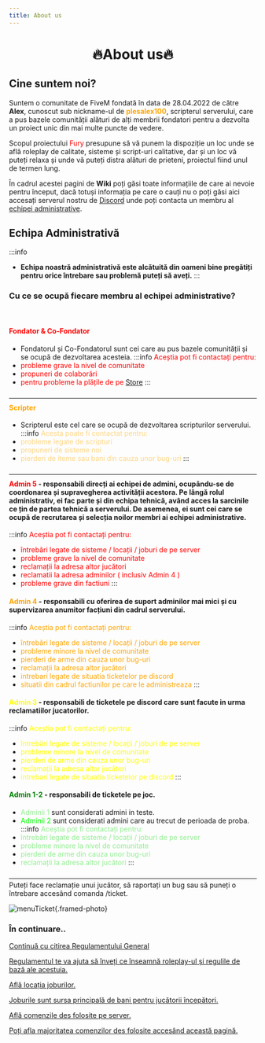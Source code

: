```yaml
---
title: About us
---
```


<script setup>
    import HomeClip from '/.vitepress/components/HomeClip.vue'
</script>

# <center><span class="title-font">:fire:About us:fire:</span></center>

## <span class="header-font">Cine suntem noi?</span>

Suntem o comunitate de FiveM fondată în data de 28.04.2022 de către **Alex**, cunoscut sub nickname-ul de <span style="color:orange">**plesalex100**</span>, scripterul serverului, care a pus bazele comunității alături de alți membrii fondatori pentru a dezvolta un proiect unic din mai multe puncte de vedere.

Scopul proiectului <span style="color:red">Fury</span> presupune să vă punem la dispoziție un loc unde se află roleplay de calitate, sisteme și script-uri calitative, dar și un loc vă puteți relaxa și unde vă puteți distra alături de prieteni, proiectul fiind unul de termen lung.

În cadrul acestei pagini de **Wiki** poți găsi toate informațiile de care ai nevoie pentru început, dacă totuși informația pe care o cauți nu o poți găsi aici accesați serverul nostru de [Discord](https://discord.com/invite/furyro) unde poți contacta un membru al [echipei administrative](#echipa-administrativa).

<center><HomeClip /></center>

## <span class="header-font">Echipa Administrativă</span>

:::info
- **Echipa noastră administrativă este alcătuită din oameni bine pregătiți pentru orice întrebare sau problemă puteți să aveți.**
:::

### Cu ce se ocupă fiecare membru al echipei administrative?

<br/>

#### <span style="color:red">Fondator & Co-Fondator</span>
- Fondatorul și Co-Fondatorul sunt cei care au pus bazele comunității și se ocupă de dezvoltarea acesteia.
:::info <span style="color:red">Aceștia pot fi contactați pentru:</span>
- <span style="color:red">probleme grave la nivel de comunitate</span>
- <span style="color:red">propuneri de colaborări</span>
- <span style="color:red">pentru probleme la plățile de pe [Store](https://store.furyrp.ro)</span>
:::

<hr style="transform: translateY(10px)"/>

#### <span style="color:orange">Scripter</span>
- Scripterul este cel care se ocupă de dezvoltarea scripturilor serverului.
:::info <span style="color:#FFD580">Acesta poate fi contactat pentru:</span>
- <span style="color:#FFD580">probleme legate de scripturi</span>
- <span style="color:#FFD580">propuneri de sisteme noi</span>
- <span style="color:#FFD580">pierderi de iteme sau bani din cauza unor bug-uri</span>
:::

<hr style="transform: translateY(10px)"/>

#### <span style="color:red">Admin 5</span> - responsabili direcți ai echipei de admini, ocupându-se de coordonarea și supravegherea activității acestora. Pe lângă rolul administrativ, ei fac parte și din echipa tehnică, având acces la sarcinile ce țin de partea tehnică a serverului. De asemenea, ei sunt cei care se ocupă de recrutarea și selecția noilor membri ai echipei administrative.
:::info <span style="color:red">Aceștia pot fi contactați pentru:</span>
- <span style="color:red">întrebări legate de sisteme / locații / joburi de pe server</span>
- <span style="color:red">probleme grave la nivel de comunitate</span>
- <span style="color:red">reclamații la adresa altor jucători</span>
- <span style="color:red">reclamatii la adresa adminilor ( inclusiv Admin 4 )</span>
- <span style="color:red">probleme grave din factiuni</span>
:::

#### <span style="color:orange">Admin 4</span> - responsabili cu oferirea de suport adminilor mai mici și cu supervizarea anumitor facțiuni din cadrul serverului.
:::info <span style="color:orange">Aceștia pot fi contactați pentru:</span>
- <span style="color:orange">întrebări legate de sisteme / locații / joburi de pe server</span>
- <span style="color:orange">probleme minore la nivel de comunitate</span>
- <span style="color:orange">pierderi de arme din cauza unor bug-uri</span>
- <span style="color:orange">reclamații la adresa altor jucători</span>
- <span style="color:orange">intrebari legate de situatia ticketelor pe discord</span>
- <span style="color:orange">situatii din cadrul factiunilor pe care le administreaza</span>
:::

#### <span style="color:yellow">Admin 3</span> - responsabili de ticketele pe discord care sunt facute in urma reclamatiilor jucatorilor.
:::info <span style="color:yellow">Aceștia pot fi contactați pentru:</span>
- <span style="color:yellow">întrebări legate de sisteme / locații / joburi de pe server</span>
- <span style="color:yellow">probleme minore la nivel de comunitate</span>
- <span style="color:yellow">pierderi de arme din cauza unor bug-uri</span>
- <span style="color:yellow">reclamații la adresa altor jucători</span>
- <span style="color:yellow">intrebari legate de situatia ticketelor pe discord</span>
:::

#### <span style="color:green">Admin 1-2</span> - responsabili de ticketele pe joc.
- <span style="color:#90EE90"> Adminii 1 </span> sunt considerati admini in teste.
- <span style="color:lime"> Adminii 2 </span> sunt considerati admini care au trecut de perioada de proba.
:::info <span style="color:#90EE90">Aceștia pot fi contactați pentru:</span>
- <span style="color:#90EE90">întrebări legate de sisteme / locații / joburi de pe server</span>
- <span style="color:#90EE90">probleme minore la nivel de comunitate</span>
- <span style="color:#90EE90">pierderi de arme din cauza unor bug-uri</span>
- <span style="color:#90EE90">reclamații la adresa altor jucători</span>
:::

<hr style="transform: translateY(10px)"/>

Puteți face reclamație unui jucător, să raportați un bug sau să puneți o întrebare accesând comanda /ticket.

![menuTicket](https://i.imgur.com/xbsLv2a.png){.framed-photo}

### <span class="header-font">În continuare..</span>

<div class="vt-box-container next-steps">
  <a class="vt-box" href="/informatii/regulament.html">
    <p class="next-steps-link">Continuă cu citirea Regulamentului General</p>
    <p class="next-steps-caption">Regulamentul te va ajuta să înveți ce înseamnă roleplay-ul și regulile de bază ale acestuia.</p>
  </a>
  <a class="vt-box" href="/jobs/locatii.html">
    <p class="next-steps-link">Află locația joburilor.</p>
    <p class="next-steps-caption">Joburile sunt sursa principală de bani pentru jucătorii începători.</p>
  </a>
  <a class="vt-box" href="/informatii/comenzi.html">
    <p class="next-steps-link">Află comenzile des folosite pe server.</p>
    <p class="next-steps-caption">Poți afla majoritatea comenzilor des folosite accesând această pagină.</p>
  </a>
</div>

<!-- <Rating /> -->